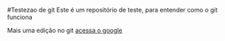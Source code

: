 #Testezao de git
Este é um repositório de teste, para entender como o git funciona

Mais uma edição no git [acessa o google](http://www.google.com.br/)

